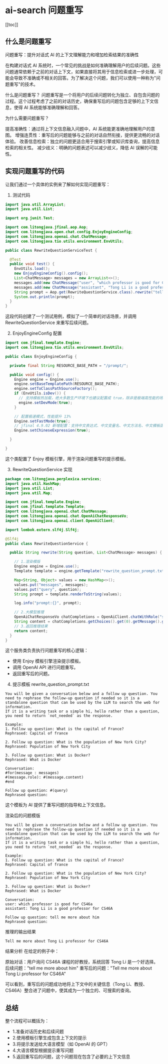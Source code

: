 # ai-search 问题重写

[[toc]]

## 什么是问题重写

问题重写：提升对话式 AI 的上下文理解能力和增加检索结果的准确性

在构建对话式 AI 系统时，一个常见的挑战是如何准确理解用户的后续问题。这些问题通常依赖于之前的对话上下文，如果直接将其用于信息检索或进一步处理，可能会导致不准确或不相关的回答。为了解决这个问题，我们可以使用一种称为"问题重写"的技术。

什么是问题重写？
问题重写是一个将用户的后续问题转化为独立、自包含问题的过程。这个过程考虑了之前的对话历史，确保重写后的问题包含足够的上下文信息，使得 AI 系统能够准确理解和回答。

为什么需要问题重写？

提高准确性：通过将上下文信息融入问题中，AI 系统能更准确地理解用户的意图。
增强连贯性：重写后的问题能够与之前的对话自然衔接，提供更流畅的对话体验。
改善信息检索：独立的问题更适合用于搜索引擎或知识库查询，提高信息检索的相关性。
减少歧义：明确的问题表述可以减少歧义，降低 AI 误解的可能性。

## 实现问题重写的代码

让我们通过一个具体的实例来了解如何实现问题重写：

1. 测试代码

```java
import java.util.ArrayList;
import java.util.List;

import org.junit.Test;

import com.litongjava.jfinal.aop.Aop;
import com.litongjava.open.chat.config.EnjoyEngineConfig;
import com.litongjava.openai.chat.ChatMessage;
import com.litongjava.tio.utils.environment.EnvUtils;

public class RewriteQuestionServiceTest {

  @Test
  public void test() {
    EnvUtils.load();
    new EnjoyEngineConfig().config();
    List<ChatMessage> messages = new ArrayList<>();
    messages.add(new ChatMessage("user", "which professor is good for CS46a"));
    messages.add(new ChatMessage("assistant", "Tong Li is a good professor for CS46A"));
    String prompt = Aop.get(RewriteQuestionService.class).rewrite("tell me more about him", messages);
    System.out.println(prompt);
  }
}
```

这段代码创建了一个测试用例，模拟了一个简单的对话场景，并调用 RewriteQuestionService 来重写后续问题。

2. EnjoyEngineConfig 配置

```java
import com.jfinal.template.Engine;
import com.litongjava.tio.utils.environment.EnvUtils;

public class EnjoyEngineConfig {

  private final String RESOURCE_BASE_PATH = "/prompt/";

  public void config() {
    Engine engine = Engine.use();
    engine.setBaseTemplatePath(RESOURCE_BASE_PATH);
    engine.setToClassPathSourceFactory();
    if (EnvUtils.isDev()) {
      // 支持模板热加载，绝大多数生产环境下也建议配置成 true，除非是极端高性能的场景
      engine.setDevMode(true);
    }

    // 配置极速模式，性能提升 13%
    Engine.setFastMode(true);
    // jfinal 4.9.02 新增配置：支持中文表达式、中文变量名、中文方法名、中文模板函数名
    Engine.setChineseExpression(true);

  }

}
```

这个类配置了 Enjoy 模板引擎，用于渲染问题重写的提示模板。

3. RewriteQuestionService 实现

```java
package com.litongjava.perplexica.services;
import java.util.HashMap;
import java.util.List;
import java.util.Map;

import com.jfinal.template.Engine;
import com.jfinal.template.Template;
import com.litongjava.openai.chat.ChatMessage;
import com.litongjava.openai.chat.OpenAiChatResponseVo;
import com.litongjava.openai.client.OpenAiClient;

import lombok.extern.slf4j.Slf4j;

@Slf4j
public class RewriteQuestionService {

  public String rewrite(String question, List<ChatMessage> messages) {

    // 1.渲染模版
    Engine engine = Engine.use();
    Template template = engine.getTemplate("rewrite_question_prompt.txt");

    Map<String, Object> values = new HashMap<>();
    values.put("messages", messages);
    values.put("query", question);
    String prompt = template.renderToString(values);

    log.info("prompt:{}", prompt);

    // 2.大模型推理
    OpenAiChatResponseVo chatCompletions = OpenAiClient.chatWithRole("system", prompt);
    String content = chatCompletions.getChoices().get(0).getMessage().getContent();
    // 3.返回推理结果
    return content;
  }
}
```

这个服务类负责执行问题重写的核心逻辑：

- 使用 Enjoy 模板引擎渲染提示模板。
- 调用 OpenAI API 进行问题重写。
- 返回重写后的问题。

4. 提示模板
   rewrite_question_prompt.txt

```
You will be given a conversation below and a follow up question. You need to rephrase the follow-up question if needed so it is a standalone question that can be used by the LLM to search the web for information.
If it is a writing task or a simple hi, hello rather than a question, you need to return `not_needed` as the response.

Example:
1. Follow up question: What is the capital of France?
Rephrased: Capital of france

2. Follow up question: What is the population of New York City?
Rephrased: Population of New York City

3. Follow up question: What is Docker?
Rephrased: What is Docker

Conversation:
#for(message : messages)
#(message.role): #(message.content)
#end

Follow up question: #(query)
Rephrased question:
```

这个模板为 AI 提供了重写问题的指导和上下文信息。

渲染后的问题模版

```
You will be given a conversation below and a follow up question. You need to rephrase the follow-up question if needed so it is a standalone question that can be used by the LLM to search the web for information.
If it is a writing task or a simple hi, hello rather than a question, you need to return `not_needed` as the response.

Example:
1. Follow up question: What is the capital of France?
Rephrased: Capital of france

2. Follow up question: What is the population of New York City?
Rephrased: Population of New York City

3. Follow up question: What is Docker?
Rephrased: What is Docker

Conversation:
user: which professor is good for CS46a
assistant: Tong Li is a good professor for CS46A

Follow up question: tell me more about him
Rephrased question:

```

推理的输出结果

```
Tell me more about Tong Li professor for CS46A
```

结果分析
在给定的例子中：

原始对话：用户询问 CS46A 课程的好教授，系统回答 Tong Li 是一个好选择。
后续问题："tell me more about him"
重写后的问题："Tell me more about Tong Li professor for CS46A"

可以看到，重写后的问题成功地将上下文中的关键信息（Tong Li、教授、CS46A）整合进了问题中，使其成为一个独立的、可搜索的查询。

## 总结

整个流程可以概括为：

- 1.准备对话历史和后续问题
- 2.使用模板引擎生成包含上下文的提示
- 3.将提示发送给大语言模型（如 OpenAI 的 GPT）
- 4.大语言模型根据提示重写问题
- 5.返回重写后的问题，这个问题现在包含了必要的上下文信息
